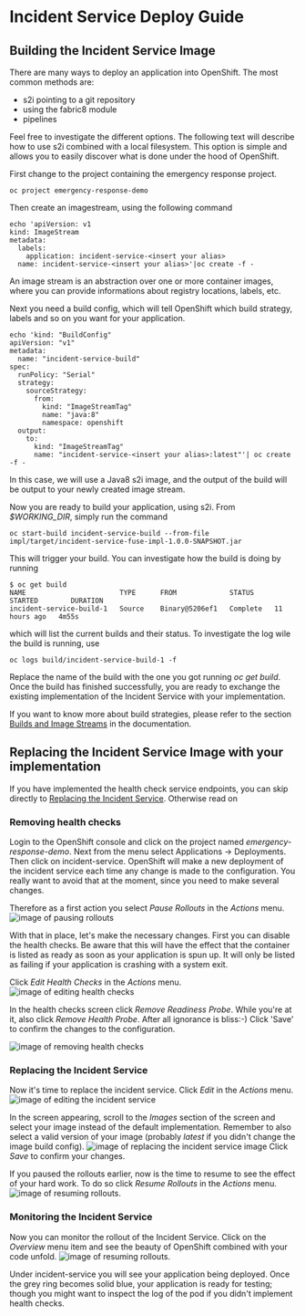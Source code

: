 # Incident Service Deploy Guide
## Building the Incident Service Image
There are many ways to deploy an application into OpenShift. The most common methods are:
* s2i pointing to a git repository
* using the fabric8 module
* pipelines

Feel free to investigate the different options. The following text will describe how to use s2i combined with a local filesystem. This option is simple and allows you to easily discover what is done under the hood of OpenShift.

First change to the project containing the emergency response project.
```
oc project emergency-response-demo
```


Then create an imagestream, using the following command
```
echo 'apiVersion: v1
kind: ImageStream
metadata:
  labels:
    application: incident-service-<insert your alias>
  name: incident-service-<insert your alias>'|oc create -f -
```
An image stream is an abstraction over one or more container images, where you can provide informations about registry locations, labels, etc.

Next you need a build config, which will tell OpenShift which build strategy, labels and so on you want for your application.
```
echo 'kind: "BuildConfig"
apiVersion: "v1"
metadata:
  name: "incident-service-build" 
spec:
  runPolicy: "Serial" 
  strategy: 
    sourceStrategy:
      from:
        kind: "ImageStreamTag"
        name: "java:8"
        namespace: openshift
  output: 
    to:
      kind: "ImageStreamTag"
      name: "incident-service-<insert your alias>:latest"'| oc create -f -
```
In this case, we will use a Java8 s2i image, and the output of the build will be output to your newly created image stream.

Now you are ready to build your application, using s2i. From _$WORKING_DIR_, simply run the command
```
oc start-build incident-service-build --from-file impl/target/incident-service-fuse-impl-1.0.0-SNAPSHOT.jar
```
This will trigger your build. You can investigate how the build is doing by running
```
$ oc get build
NAME                       TYPE      FROM             STATUS     STARTED        DURATION
incident-service-build-1   Source    Binary@5206ef1   Complete   11 hours ago   4m55s
```
which will list the current builds and their status. To investigate the log wile the build is running, use
```
oc logs build/incident-service-build-1 -f
```
Replace the name of the build with the one you got running _oc get build_. Once the build has finished successfully, you are ready to exchange the existing implementation of the Incident Service with your implementation.

If you want to know more about build strategies, please refer to the section [Builds and Image Streams](https://docs.openshift.com/container-platform/3.11/architecture/core_concepts/builds_and_image_streams.html) in the documentation.

## Replacing the Incident Service Image with your implementation
If you have implemented the health check service endpoints, you can skip directly to [Replacing the Incident Service](#replacing-the-incident-service). Otherwise read on
### Removing health checks
Login to the OpenShift console and click on the project named _emergency-response-demo_. Next from the menu select Applications -> Deployments. Then click on incident-service. OpenShift will make a new deployment of the incident service each time any change is made to the configuration. You really want to avoid that at the moment, since you need to make several changes. 

Therefore as a first action you select _Pause Rollouts_ in the _Actions_ menu.
![image of pausing rollouts](../assets/pause_rollouts.png)

With that in place, let's make the necessary changes. First you can disable the health checks. Be aware that this will have the effect that the container is listed as ready as soon as your application is spun up. It will only be listed as failing if your application is crashing with a system exit.

Click _Edit Health Checks_ in the _Actions_ menu.
![image of editing health checks](../assets/edit_health_checks.png)

In the health checks screen click _Remove Readiness Probe_. While you're at it, also click _Remove Health Probe_. After all ignorance is bliss:-) Click 'Save' to confirm the changes to the configuration.

![image of removing health checks](../assets/remove_readiness_probe.png)

### Replacing the Incident Service
Now it's time to replace the incident service. Click _Edit_ in the _Actions_ menu.
![image of editing the incident service](../assets/edit_incident_service.png)

In the screen appearing, scroll to the _Images_ section of the screen and select your image instead of the default implementation. Remember to also select a valid version of your image (probably _latest_ if you didn't change the image build config).
![image of replacing the incident service image](../assets/replace_image.png)
Click _Save_ to confirm your changes.

If you paused the rollouts earlier, now is the time to resume to see the effect of your hard work. To do so click _Resume Rollouts_ in the _Actions_ menu.
![image of resuming rollouts](../assets/resume_rollouts.png).

### Monitoring the Incident Service
Now you can monitor the rollout of the Incident Service. Click on the _Overview_ menu item and see the beauty of OpenShift combined with your code unfold.
![image of resuming rollouts](../assets/see_application_rollout.png).

 Under incident-service you will see your application being deployed. Once the grey ring becomes solid blue, your application is ready for testing; though you might want to inspect the log of the pod if you didn't implement health checks.